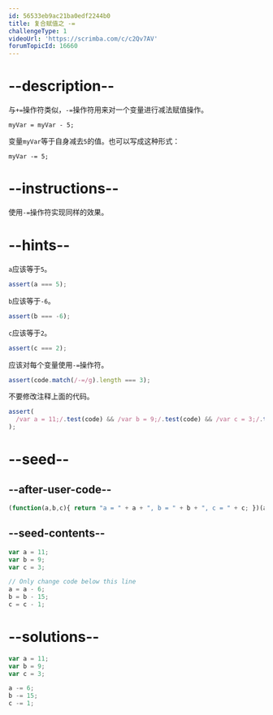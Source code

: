 ```yaml
---
id: 56533eb9ac21ba0edf2244b0
title: 复合赋值之 -=
challengeType: 1
videoUrl: 'https://scrimba.com/c/c2Qv7AV'
forumTopicId: 16660
---
```


# --description--

与`+=`操作符类似，`-=`操作符用来对一个变量进行减法赋值操作。

`myVar = myVar - 5;`

变量`myVar`等于自身减去`5`的值。也可以写成这种形式：

`myVar -= 5;`

# --instructions--

使用`-=`操作符实现同样的效果。

# --hints--

`a`应该等于`5`。

```js
assert(a === 5);
```

`b`应该等于`-6`。

```js
assert(b === -6);
```

`c`应该等于`2`。

```js
assert(c === 2);
```

应该对每个变量使用`-=`操作符。

```js
assert(code.match(/-=/g).length === 3);
```

不要修改注释上面的代码。

```js
assert(
  /var a = 11;/.test(code) && /var b = 9;/.test(code) && /var c = 3;/.test(code)
);
```

# --seed--

## --after-user-code--

```js
(function(a,b,c){ return "a = " + a + ", b = " + b + ", c = " + c; })(a,b,c);
```

## --seed-contents--

```js
var a = 11;
var b = 9;
var c = 3;

// Only change code below this line
a = a - 6;
b = b - 15;
c = c - 1;
```

# --solutions--

```js
var a = 11;
var b = 9;
var c = 3;

a -= 6;
b -= 15;
c -= 1;
```
